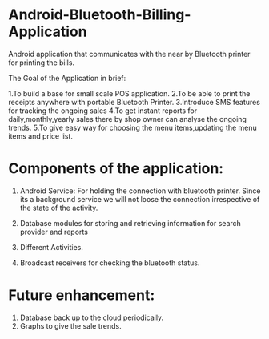 Android-Bluetooth-Billing-Application
=====================================

Android application that communicates with the near by Bluetooth printer for printing the bills. 

The Goal of the Application in brief:

1.To build a base for small scale POS application.
2.To be able to print the receipts anywhere with portable Bluetooth Printer.
3.Introduce SMS features for tracking the ongoing sales
4.To get instant reports for daily,monthly,yearly sales there by shop owner can analyse the ongoing trends.
5.To give easy way for choosing the menu items,updating the menu items and price list.

Components of the application:
=====================================

1. Android Service: For holding the connection with bluetooth printer. Since its a background service we will not loose the 
   connection irrespective of the state of the activity.
   
2. Database modules for storing and retrieving  information for search provider and reports

3. Different Activities.

4. Broadcast receivers for checking the bluetooth status.


Future enhancement:
===================

1. Database back up to the cloud periodically.
2. Graphs to give the sale trends.



